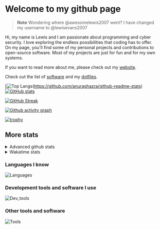 # Welcome to my github page

> **Note**
> Wondering where @awesomelewis2007 went? I have changed my username to @lewisevans2007

Hi, my name is Lewis and I am passionate about programming and cyber security. I love exploring the endless possibilities that coding has to offer. On my page, you'll find some of my personal projects and contributions to open-source software. Most of my projects are just for fun and for my own systems.

If you want to read more about me, please check out my [website](https://lewisevans2007.github.io/).

Check out the list of [software](https://github.com/lewisevans2007/lewisevans2007/blob/master/software.md) and my [dotfiles](https://github.com/lewisevans2007/dotfiles).

[![Top Langs](https://github-readme-stats.vercel.app/api/top-langs/?username=lewisevans2007&hide=html,css,jupyter%20notebook&langs_count=10&layout=donut&theme=transparent&exclude_repo=GPT-code-repository,Obsidian_vault,Apple-PowerManagement,Apple-Security,CMake,qemu,swift,tcpdump,xnu)(https://github.com/anuraghazra/github-readme-stats) 
[![GitHub stats](https://github-readme-stats.vercel.app/api?username=lewisevans2007&show_icons=true&theme=transparent)](https://github.com/anuraghazra/github-readme-stats)

[![GitHub Streak](https://streak-stats.demolab.com?user=lewisevans2007&theme=transparent)](https://git.io/streak-stats)

[![Github activity graph](https://github-readme-activity-graph.vercel.app/graph?username=lewisevans2007&theme=github-compact&area=true)](https://github.com/ashutosh00710/github-readme-activity-graph)

[![trophy](https://github-profile-trophy.vercel.app/?username=lewisevans2007&theme=darkhub)](https://github.com/ryo-ma/github-profile-trophy)

## More stats
<details close>
<summary>Advanced github stats</summary>
<br>
  
![Metrics](https://raw.githubusercontent.com/lewisevans2007/lewisevans2007/master/github-metrics.svg)
  
</details>

<details close>
<summary>Wakatime stats</summary>
<br>

<!--START_SECTION:waka-->

```txt
Java             21 mins         █████▒░░░░░░░░░░░░░░░░░░░   21.27 %
C                20 mins         █████░░░░░░░░░░░░░░░░░░░░   19.67 %
Makefile         19 mins         ████▓░░░░░░░░░░░░░░░░░░░░   19.17 %
Vim Script       10 mins         ██▒░░░░░░░░░░░░░░░░░░░░░░   09.71 %
Python           7 mins          █▓░░░░░░░░░░░░░░░░░░░░░░░   07.33 %
Text             5 mins          █▒░░░░░░░░░░░░░░░░░░░░░░░   05.43 %
Assembly         5 mins          █▒░░░░░░░░░░░░░░░░░░░░░░░   05.34 %
HTML             4 mins          █░░░░░░░░░░░░░░░░░░░░░░░░   04.15 %
Markdown         3 mins          ▓░░░░░░░░░░░░░░░░░░░░░░░░   03.16 %
XML              2 mins          ▓░░░░░░░░░░░░░░░░░░░░░░░░   02.16 %
Other            0 secs          ▒░░░░░░░░░░░░░░░░░░░░░░░░   00.88 %
ca65 assembler   0 secs          ░░░░░░░░░░░░░░░░░░░░░░░░░   00.56 %
Ezhil            0 secs          ░░░░░░░░░░░░░░░░░░░░░░░░░   00.47 %
Git Config       0 secs          ░░░░░░░░░░░░░░░░░░░░░░░░░   00.18 %
Roff             0 secs          ░░░░░░░░░░░░░░░░░░░░░░░░░   00.16 %
```

<!--END_SECTION:waka-->
</details>

### Languages I know
![Languages](https://skillicons.dev/icons?i=python,cpp,cs,c,javascript,nodejs,dotnet,bash,css,html,rust)
### Development tools and software I use
![Dev_tools](https://skillicons.dev/icons?i=git,docker,github,googlecloud,vscode,visualstudio,raspberrypi,linux,powershell,replit)
### Other tools and software
![Tools](https://skillicons.dev/icons?i=blender,ps,pr,ai,xd,figma)
